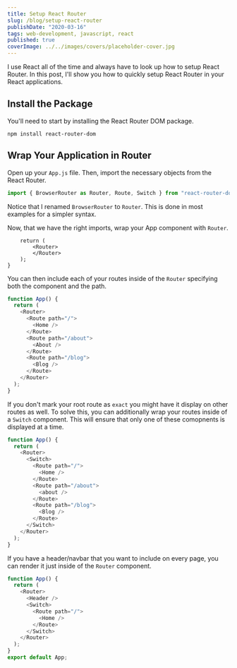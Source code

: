```yaml
---
title: Setup React Router
slug: /blog/setup-react-router
publishDate: "2020-03-16"
tags: web-development, javascript, react
published: true
coverImage: ../../images/covers/placeholder-cover.jpg
---
```


I use React all of the time and always have to look up how to setup React Router. In this post, I'll show you how to quickly setup React Router in your React applications.

## Install the Package

You'll need to start by installing the React Router DOM package.

`npm install react-router-dom`

## Wrap Your Application in Router

Open up your `App.js` file. Then, import the necessary objects from the React Router.

```javascript
import { BrowserRouter as Router, Route, Switch } from "react-router-dom";
```

Notice that I renamed `BrowserRouter` to `Router`. This is done in most examples for a simpler syntax.

Now, that we have the right imports, wrap your App component with `Router`.

```javascriptfunction App() {
    return (
        <Router>
        </Router>
    );
}
```

You can then include each of your routes inside of the `Router` specifying both the component and the path.

```javascript
function App() {
  return (
    <Router>
      <Route path="/">
        <Home />
      </Route>
      <Route path="/about">
        <About />
      </Route>
      <Route path="/blog">
        <Blog />
      </Route>
    </Router>
  );
}
```

If you don't mark your root route as `exact` you might have it display on other routes as well. To solve this, you can additionally wrap your routes inside of a `Switch` component. This will ensure that only one of these comopnents is displayed at a time.

```javascript
function App() {
  return (
    <Router>
      <Switch>
        <Route path="/">
          <Home />
        </Route>
        <Route path="/about">
          <about />
        </Route>
        <Route path="/blog">
          <Blog />
        </Route>
      </Switch>
    </Router>
  );
}
```

If you have a header/navbar that you want to include on every page, you can render it just inside of the `Router` component.

```javascript
function App() {
  return (
    <Router>
      <Header />
      <Switch>
        <Route path="/">
          <Home />
        </Route>
      </Switch>
    </Router>
  );
}
export default App;
```
